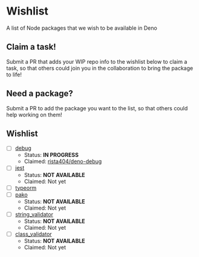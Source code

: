 # Wishlist
A list of Node packages that we wish to be available in Deno

## Claim a task!
Submit a PR that adds your WIP repo info to the wishlist below to claim a task, so that others could join you in the collaboration to bring the package to life!

## Need a package?
Submit a PR to add the package you want to the list, so that others could help working on them!

## Wishlist
- [ ] [debug](https://github.com/visionmedia/debug)
  + Status: __IN PROGRESS__
  + Claimed: [rista404/deno-debug](https://github.com/rista404/deno-debug)
- [ ] [jest](https://github.com/facebook/jest)
  + Status: __NOT AVAILABLE__
  + Claimed: Not yet
- [ ] [typeorm](https://github.com/typeorm/typeorm)
- [ ] [pako](https://github.com/nodeca/pako)
  + Status: __NOT AVAILABLE__
  + Claimed: Not yet
- [ ] [string_validator](https://github.com/chriso/validator.js)
  + Status: __NOT AVAILABLE__
  + Claimed: Not yet
- [ ] [class_validator](https://github.com/typestack/class-validator)
  + Status: __NOT AVAILABLE__
  + Claimed: Not yet
